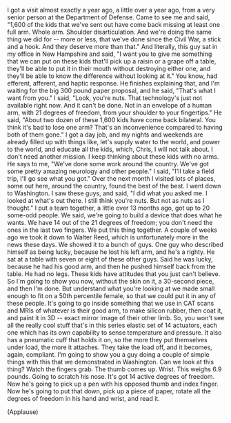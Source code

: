 
I got a visit almost exactly a year ago,
a little over a year ago, from a very senior person at the Department of Defense.
Came to see me and said, &quot;1,600 of the kids that we&#39;ve sent out
have come back missing at least one full arm.
Whole arm. Shoulder disarticulation.
And we&#39;re doing the same thing we did for -- more or less,
that we&#39;ve done since the Civil War, a stick and a hook.
And they deserve more than that.&quot;
And literally, this guy sat in my office in New Hampshire and said,
&quot;I want you to give me something that we can put on these kids
that&#39;ll pick up a raisin or a grape off a table,
they&#39;ll be able to put it in their mouth without destroying either one,
and they&#39;ll be able to know the difference without looking at it.&quot;
You know, had efferent, afferent, and haptic response.
He finishes explaining that, and I&#39;m waiting for the big 300 pound paper proposal,
and he said, &quot;That&#39;s what I want from you.&quot;
I said, &quot;Look, you&#39;re nuts. That technology&#39;s just not available right now.
And it can&#39;t be done.
Not in an envelope of a human arm,
with 21 degrees of freedom, from your shoulder to your fingertips.&quot;
He said, &quot;About two dozen of these 1,600 kids have come back bilateral.
You think it&#39;s bad to lose one arm?
That&#39;s an inconvenience compared to having both of them gone.&quot;
I got a day job,
and my nights and weekends are already filled up with things like,
let&#39;s supply water to the world, and power to the world, and educate all the kids,
which, Chris, I will not talk about. I don&#39;t need another mission.
I keep thinking about these kids with no arms.
He says to me, &quot;We&#39;ve done some work around the country.
We&#39;ve got some pretty amazing neurology and other people.&quot;
I said, &quot;I&#39;ll take a field trip, I&#39;ll go see what you got.&quot;
Over the next month I visited lots of places, some out here, around the country,
found the best of the best.
I went down to Washington. I saw these guys, and said,
&quot;I did what you asked me. I looked at what&#39;s out there.
I still think you&#39;re nuts. But not as nuts as I thought.&quot;
I put a team together, a little over 13 months ago,
got up to 20 some-odd people.
We said, we&#39;re going to build a device that does what he wants.
We have 14 out of the 21 degrees of freedom;
you don&#39;t need the ones in the last two fingers.
We put this thing together.
A couple of weeks ago we took it down to Walter Reed,
which is unfortunately more in the news these days.
We showed it to a bunch of guys.
One guy who described himself as being lucky,
because he lost his left arm, and he&#39;s a righty.
He sat at a table with seven or eight of these other guys.
Said he was lucky, because he had his good arm,
and then he pushed himself back from the table. He had no legs.
These kids have attitudes that you just can&#39;t believe.
So I&#39;m going to show you now, without the skin on it,
a 30-second piece, and then I&#39;m done.
But understand what you&#39;re looking at
we made small enough to fit on a 50th percentile female,
so that we could put it in any of these people.
It&#39;s going to go inside something that we use in CAT scans and
MRIs of whatever is their good arm,
to make silicon rubber, then coat it, and paint it in 3D --
exact mirror image of their other limb.
So, you won&#39;t see all the really cool stuff that&#39;s in this series elastic set of 14 actuators,
each one which has its own capability to sense temperature and pressure.
It also has a pneumatic cuff that holds it on,
so the more they put themselves under load, the more it attaches.
They take the load off, and it becomes, again, compliant.
I&#39;m going to show you a guy doing a couple of simple things with this
that we demonstrated in Washington. Can we look at this thing?
Watch the fingers grab. The thumb comes up. Wrist.
This weighs 6.9 pounds.
Going to scratch his nose.
It&#39;s got 14 active degrees of freedom.
Now he&#39;s going to pick up a pen with his opposed thumb and index finger.
Now he&#39;s going to put that down, pick up a piece of paper,
rotate all the degrees of freedom in his hand and wrist, and read it.

(Applause)

